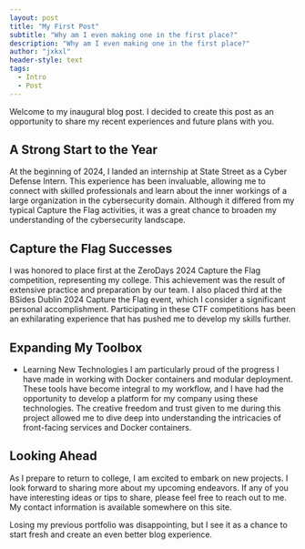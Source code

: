 ```yaml
---
layout: post
title: "My First Post"
subtitle: "Why am I even making one in the first place?"
description: "Why am I even making one in the first place?"
author: "jxkxl"
header-style: text
tags:
  - Intro
  - Post
---
```


Welcome to my inaugural blog post. I decided to create this post as an opportunity to share my recent experiences and future plans with you.

## A Strong Start to the Year
At the beginning of 2024, I landed an internship at State Street as a Cyber Defense Intern. This experience has been invaluable, allowing me to connect with skilled professionals and learn about the inner workings of a large organization in the cybersecurity domain. Although it differed from my typical Capture the Flag activities, it was a great chance to broaden my understanding of the cybersecurity landscape.

## Capture the Flag Successes
I was honored to place first at the ZeroDays 2024 Capture the Flag competition, representing my college. This achievement was the result of extensive practice and preparation by our team. I also placed third at the BSides Dublin 2024 Capture the Flag event, which I consider a significant personal accomplishment. Participating in these CTF competitions has been an exhilarating experience that has pushed me to develop my skills further.

## Expanding My Toolbox
- Learning New Technologies
I am particularly proud of the progress I have made in working with Docker containers and modular deployment. These tools have become integral to my workflow, and I have had the opportunity to develop a platform for my company using these technologies. The creative freedom and trust given to me during this project allowed me to dive deep into understanding the intricacies of front-facing services and Docker containers.

## Looking Ahead
As I prepare to return to college, I am excited to embark on new projects. I look forward to sharing more about my upcoming endeavors. If any of you have interesting ideas or tips to share, please feel free to reach out to me. My contact information is available somewhere on this site.

Losing my previous portfolio was disappointing, but I see it as a chance to start fresh and create an even better blog experience.
